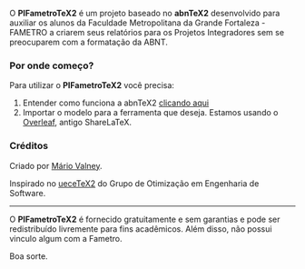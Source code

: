 O **PIFametroTeX2** é um projeto baseado no **abnTeX2** desenvolvido para auxiliar os alunos da Faculdade Metropolitana da Grande Fortaleza - FAMETRO a criarem seus relatórios para os Projetos Integradores sem se preocuparem com a formatação da ABNT.

### Por onde começo?
Para utilizar o **PIFametroTeX2** você precisa:

1. Entender como funciona a abnTeX2 [clicando aqui](https://www.abntex.net.br/)
2. Importar o modelo para a ferramenta que deseja. Estamos usando o [Overleaf](https://www.overleaf.com/), antigo ShareLaTeX.

### Créditos

Criado por [Mário Valney](https://mariovalney.com/sobre).

Inspirado no [ueceTeX2](https://github.com/thiagodnf/uecetex2) do Grupo de Otimização em Engenharia de Software.

------

O **PIFametroTeX2** é fornecido gratuitamente e sem garantias e pode ser redistribuído livremente para fins acadêmicos. Além disso, não possui vinculo algum com a Fametro.

Boa sorte.
